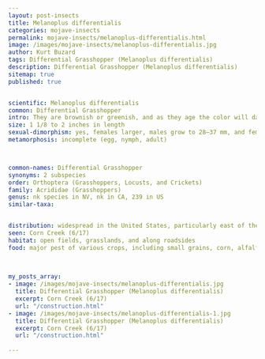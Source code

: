 ```yaml
---
layout: post-insects
title: Melanoplus differentialis
categories: mojave-insects
permalink: mojave-insects/melanoplus-differentialis.html
image: /images/mojave-insects/melanoplus-differentialis.jpg
author: Kurt Buzard
tags: Differential Grasshopper (Melanoplus differentialis)
description: Differential Grasshopper (Melanoplus differentialis)
sitemap: true
published: true


scientific: Melanoplus differentialis
common: Differential Grasshopper
intro: They are brownish or greenish, and as they age the color will darken. Some nymphs can be bright yellow. There are black grooves on the pronotum. The male has bootlike appendages at the end of its abdominal tip. There are inverted chevrons along the hind femur, and the hind part of the tibia is yellowish with black spikes. All adults have yellow tarsi and antennae, or in some cases reddish-yellow antennae.
size: 1 1/8 to 2 inches in length
sexual-dimorphism: yes, females larger, males grow to 28–37 mm, and females grow to 34–50 mm
metamorphosis: incomplete (egg, nymph, adult)



common-names: Differential Grasshopper
synonyms: 2 subspecies
order: Orthoptera (Grasshoppers, Locusts, and Crickets)
family: Acrididae (Grasshoppers)
genus: nk species in NV, nk in CA, 239 in US
similar-taxa: 


distribution: widespread in the United States, particularly east of the Rocky Mountains, and also found in Mexico and southern Ontario
seen: Corn Creek (6/17)
habitat: open fields, grasslands, and along roadsides
food: major pest of various crops, including small grains, corn, alfalfa, soybeans, and cotton
 
   

my_posts_array:
- image: /images/mojave-insects/melanoplus-differentialis.jpg
  title: Differential Grasshopper (Melanoplus differentialis)
  excerpt: Corn Creek (6/17)
  url: "/construction.html"
- image: /images/mojave-insects/melanoplus-differentialis-1.jpg
  title: Differential Grasshopper (Melanoplus differentialis)
  excerpt: Corn Creek (6/17)
  url: "/construction.html"
 
---
```

  
  
 <p></p>
  
